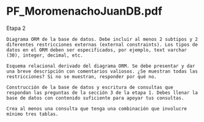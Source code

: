 # PF_MoromenachoJuanDB.pdf

Etapa 2

    Diagrama ORM de la base de datos. Debe incluir al menos 2 subtipos y 2 diferentes restricciones externas (external constraints). Los tipos de datos en el ORM deben ser especificados, por ejemplo, text varchar (30), integer, decimal, etc.

    Esquema relacional derivado del diagrama ORM. Se debe presentar y dar una breve descripción con comentarios valiosos. ¿Se muestran todas las restricciones? Si no se muestran, responder por qué no.

    Construcción de la base de datos y escritura de consultas que respondan las preguntas de la sección 3 de la etapa 1. Debes llenar la base de datos con contenido suficiente para apoyar tus consultas.

    Crea al menos una consulta que tenga una combinación que involucre mínimo tres tablas.
